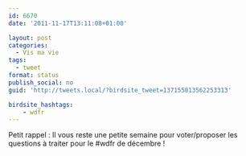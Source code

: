```yaml
---
id: 6670
date: '2011-11-17T13:11:08+01:00'

layout: post
categories:
  - Vis ma vie
tags:
  - tweet
format: status
publish_social: no
guid: 'http://tweets.local/?birdsite_tweet=137155813562253313'

birdsite_hashtags:
    - wdfr
---
```


Petit rappel : Il vous reste une petite semaine pour voter/proposer les questions à traiter pour le #wdfr de décembre !